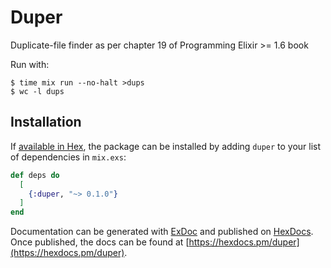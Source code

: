 # Duper

Duplicate-file finder as per chapter 19 of Programming Elixir >= 1.6 book

Run with:
```shell
$ time mix run --no-halt >dups
$ wc -l dups
```

## Installation

If [available in Hex](https://hex.pm/docs/publish), the package can be installed
by adding `duper` to your list of dependencies in `mix.exs`:

```elixir
def deps do
  [
    {:duper, "~> 0.1.0"}
  ]
end
```

Documentation can be generated with [ExDoc](https://github.com/elixir-lang/ex_doc)
and published on [HexDocs](https://hexdocs.pm). Once published, the docs can
be found at [https://hexdocs.pm/duper](https://hexdocs.pm/duper).

